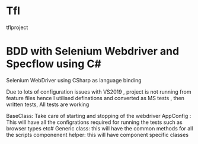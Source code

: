 # Tfl
tflproject
# BDD with Selenium Webdriver and Specflow using C# 

Selenium WebDriver using CSharp as language binding

Due to lots of configuration issues with VS2019 , project is not running from feature files hence I utilised definations and converted as MS tests , then written tests, All tests are working 

BaseClass: Take care of starting and stopping of the webdriver
AppConfig : This will have all the configrations required for running the tests such as browser types etc#
Generic class: this will have the common methods for all the scripts
componenent helper: this will have component specific classes
